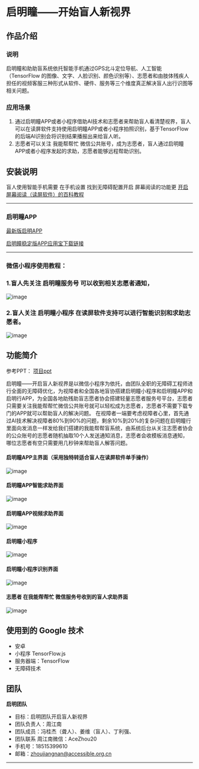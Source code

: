 # 启明瞳——开始盲人新视界

## 作品介绍
### 说明
启明瞳和助助盲系统依托智能手机通过GPS北斗定位导航、人工智能（TensorFlow 的图像、文字、人脸识别、颜色识别等）、志愿者和由肢体残疾人担任的视频客服三种形式从软件、硬件、服务等三个维度真正解决盲人出行识图等相关问题。
### 应用场景
1. 通过启明瞳APP或者小程序借助AI技术和志愿者来帮助盲人看清楚视界，盲人可以在读屏软件支持使用启明瞳APP或者小程序拍照识别，基于TensorFlow的后端AI识别会将识别结果播报出来给盲人听。
2. 志愿者可以关注 我能帮帮忙 微信公共账号，成为志愿者，盲人通过启明瞳APP或者小程序发起的求助，志愿者能够远程帮助识别。

## 安装说明
  盲人使用智能手机需要 在手机设置 找到无障碍配置开启 屏幕阅读的功能更
[开启屏幕阅读（读屏软件）的百科教程](https://jingyan.baidu.com/article/48206aeac78044606ad6b39e.html)
- - -
### 启明瞳APP 
[最新版启明APP](./files/qmt_android.apk)

[启明瞳稳定版APP应用宝下载链接](https://sj.qq.com/appdetail/cn.com.bemyeyes)
- - -


### 微信小程序使用教程：
### 1.盲人先关注  启明瞳服务号   可以收到相关志愿者通知，
![image](./files/%E5%90%AF%E6%98%8E%E7%9E%B3%E6%9C%8D%E5%8A%A1%E5%8F%B7.jpeg)

### 2.盲人关注 启明瞳小程序 在读屏软件支持可以进行智能识别和求助志愿者。
![image](./files/%E5%90%AF%E6%98%8E%E7%9E%B3%E5%B0%8F%E7%A8%8B%E5%BA%8F%E4%BA%8C%E7%BB%B4%E7%A0%81.jpeg)


## 功能简介
<!-- 请给出该应用的主要功能点 -->
参考PPT：
[项目ppt](./files/%E5%90%AF%E6%98%8E%E7%9E%B3%E8%A1%8C%E2%80%94%E2%80%94%E5%BC%80%E5%90%AF%E7%9B%B2%E4%BA%BA%E6%96%B0%E8%A7%86%E7%95%8C.pdf)

 启明瞳——开启盲人新视界是以微信小程序为依托，由团队全职的无障碍工程师进行全面的无障碍优化，为视障者和全国各地盲协搭建启明瞳小程序和启明瞳APP和启明行APP，为全国各地助残助盲志愿者协会搭建轻量志愿者服务号平台，志愿者只需要关注我能帮帮忙微信公共账号就可以轻松成为志愿者，志愿者不需要下载专门的APP就可以帮助盲人的解决问题。  在视障者一端要考虑视障者心里，首先通过AI技术解决视障者80%到90%的问题，剩余10%到20%的复杂问题在启明瞳行里面向发消息一样发给我们搭建的我能帮帮盲系统，由系统后台从关注志愿者协会的公众账号的志愿者随机抽取10个人发送通知消息，志愿者会收模板消息通知，哪位志愿者有空只需要用几秒钟来帮助盲人解答问题。

#### 启明瞳APP主界面（采用独特转适合盲人在读屏软件单手操作）
![image](./screenshot/0.jpeg)
#### 启明瞳APP智能求助界面
![image](./screenshot/1.jpg)
#### 启明瞳APP视频求助界面
![image](./screenshot/2.jpeg)
#### 启明瞳小程序
![image](./screenshot/3.jpeg)
#### 启明瞳小程序识别界面
![image](./screenshot/4.jpeg)
#### 志愿者 在我能帮帮忙 微信服务号收到的盲人求助界面
![image](./screenshot/5.jpeg)

## 使用到的 Google 技术
- 安卓
- 小程序 TensorFlow.js
- 服务器端：TensorFlow
- 无障碍技术


## 团队
**启明团队**
- 目标：启明团队开启盲人新视界
- 团队负责人：周江南
- 团队成员：冯桂杰（聋人）、姜维（盲人）、丁利强、
- 团队联系   周江南微信：AceZhou20
- 手机号：18515399610
- 邮箱：zhoujiangnan@accessible.org.cn


---
